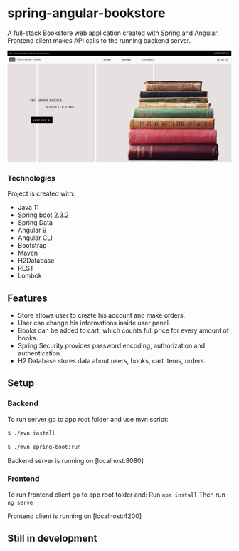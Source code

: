 # spring-angular-bookstore
A full-stack Bookstore web application created with Spring and Angular.
Frontend client makes API calls to the running backend server.

![Site image](./img/site.png)

### Technologies

Project is created with:
* Java 11
* Spring boot 2.3.2
* Spring Data
* Angular 9
* Angular CLI
* Bootstrap
* Maven
* H2Database
* REST
* Lombok

## Features

  - Store allows user to create his account and make orders.
  - User can change his informations inside user panel.
  - Books can be added to cart, which counts full price for every amount of books.
  - Spring Security provides password encoding, authorization and authentication.
  - H2 Database stores data about users, books, cart items, orders.

## Setup

### Backend

To run server go to app root folder and use mvn script:

```sh
$ ./mvn install
```

```sh
$ ./mvn spring-boot:run
```

Backend server is running on [localhost:8080]

### Frontend

To run frontend client go to app root folder and:
Run `npm install`
Then run `ng serve`

Frontend client is running on [localhost:4200]

## Still in development
